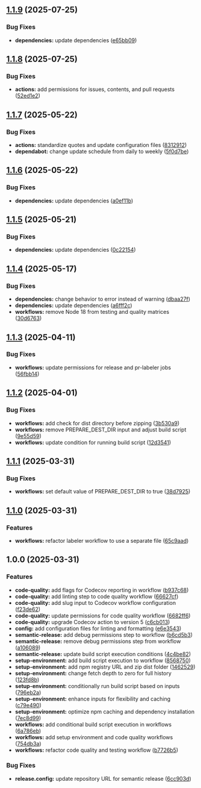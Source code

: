 ## [1.1.9](https://github.com/SP-Packages/actions/compare/v1.1.8...v1.1.9) (2025-07-25)

### Bug Fixes

* **dependencies:** update dependencies ([e65bb09](https://github.com/SP-Packages/actions/commit/e65bb092150e828caa820f1fc3bba4d9ae65f79e))

## [1.1.8](https://github.com/SP-Packages/actions/compare/v1.1.7...v1.1.8) (2025-07-25)

### Bug Fixes

* **actions:** add permissions for issues, contents, and pull requests ([52ed1e2](https://github.com/SP-Packages/actions/commit/52ed1e2889ed16183e66f9a50d1114db8e0551bd))

## [1.1.7](https://github.com/SP-Packages/actions/compare/v1.1.6...v1.1.7) (2025-05-22)

### Bug Fixes

* **actions:** standardize quotes and update configuration files ([8312912](https://github.com/SP-Packages/actions/commit/8312912e07fde1e14684e9245da19e8f3c833eff))
* **dependabot:** change update schedule from daily to weekly ([5f0d7be](https://github.com/SP-Packages/actions/commit/5f0d7be9290b53707cb55f9d5597df0dd5d65926))

## [1.1.6](https://github.com/SP-Packages/actions/compare/v1.1.5...v1.1.6) (2025-05-22)

### Bug Fixes

* **dependencies:** update dependencies ([a0ef11b](https://github.com/SP-Packages/actions/commit/a0ef11bb82e63696e95a0a6bc055b42351a52128))

## [1.1.5](https://github.com/SP-Packages/actions/compare/v1.1.4...v1.1.5) (2025-05-21)

### Bug Fixes

* **dependencies:** update dependencies ([0c22154](https://github.com/SP-Packages/actions/commit/0c22154a5c9bcbc54460793b04225d90d44c986f))

## [1.1.4](https://github.com/SP-Packages/actions/compare/v1.1.3...v1.1.4) (2025-05-17)

### Bug Fixes

* **dependencies:** change behavior to error instead of warning ([dbaa27f](https://github.com/SP-Packages/actions/commit/dbaa27f8ce3881f7739b956a7a91fe8b8e312063))
* **dependencies:** update dependencies ([a6fff2c](https://github.com/SP-Packages/actions/commit/a6fff2c1dd053f0d22cbbe47c83ac7da0c94ecfe))
* **workflows:** remove Node 18 from testing and quality matrices ([30d6763](https://github.com/SP-Packages/actions/commit/30d67637e980d7f63f33eb46325886f1ec62193d))

## [1.1.3](https://github.com/SP-Packages/actions/compare/v1.1.2...v1.1.3) (2025-04-11)

### Bug Fixes

* **workflows:** update permissions for release and pr-labeler jobs ([56fbb14](https://github.com/SP-Packages/actions/commit/56fbb14f1d018c09f20d9fe0f1b21e711c7bf23c))

## [1.1.2](https://github.com/SP-Packages/actions/compare/v1.1.1...v1.1.2) (2025-04-01)

### Bug Fixes

* **workflows:** add check for dist directory before zipping ([3b530a9](https://github.com/SP-Packages/actions/commit/3b530a90dbf801d96ab8e829d07f48e8a86adb4d))
* **workflows:** remove PREPARE_DEST_DIR input and adjust build script ([9e55d59](https://github.com/SP-Packages/actions/commit/9e55d59cce4b89a809d3f26b9b2cb98c63445c8f))
* **workflows:** update condition for running build script ([12d3541](https://github.com/SP-Packages/actions/commit/12d354127e9d31fc1542e91c01ff5691e01a8fea))

## [1.1.1](https://github.com/SP-Packages/actions/compare/v1.1.0...v1.1.1) (2025-03-31)

### Bug Fixes

* **workflows:** set default value of PREPARE_DEST_DIR to true ([38d7925](https://github.com/SP-Packages/actions/commit/38d7925aa0f5dac39540a44d408d2fe3e13f6b99))

## [1.1.0](https://github.com/SP-Packages/actions/compare/v1.0.0...v1.1.0) (2025-03-31)

### Features

* **workflows:** refactor labeler workflow to use a separate file ([65c9aad](https://github.com/SP-Packages/actions/commit/65c9aad42b7449dff56c2e3fffb1c41b1efd3ab2))

## 1.0.0 (2025-03-31)

### Features

* **code-quality:** add flags for Codecov reporting in workflow ([b937c68](https://github.com/SP-Packages/actions/commit/b937c68209824c336be6376823e977145949d750))
* **code-quality:** add linting step to code quality workflow ([66627cf](https://github.com/SP-Packages/actions/commit/66627cf116690fbc1a6ac248704297ae3614f541))
* **code-quality:** add slug input to Codecov workflow configuration ([f23de62](https://github.com/SP-Packages/actions/commit/f23de6209352cd20cf183b03d3ebb1fc987b1ccf))
* **code-quality:** update permissions for code quality workflow ([6682ff6](https://github.com/SP-Packages/actions/commit/6682ff646b74d13e68c6855be9412b457528859e))
* **code-quality:** upgrade Codecov action to version 5 ([c6cb013](https://github.com/SP-Packages/actions/commit/c6cb01329f7cb5dd9b7f8ea84f4b63a159c6c746))
* **config:** add configuration files for linting and formatting ([e6e3543](https://github.com/SP-Packages/actions/commit/e6e3543da482b52610dad8bad9c20d0e8b32c260))
* **semantic-release:** add debug permissions step to workflow ([b6cd5b3](https://github.com/SP-Packages/actions/commit/b6cd5b312e9003b9f5900bded86f1cbc2d7f72ab))
* **semantic-release:** remove debug permissions step from workflow ([a106089](https://github.com/SP-Packages/actions/commit/a1060898bf57863ccf564380b3e65caf59eae814))
* **semantic-release:** update build script execution conditions ([4c4be82](https://github.com/SP-Packages/actions/commit/4c4be82a797f3d3c4abe0dfbcb368662b4d52b7d))
* **setup-environment:** add build script execution to workflow ([8568750](https://github.com/SP-Packages/actions/commit/85687503160a3a2c4e045150840ee7afac8925d4))
* **setup-environment:** add npm registry URL and zip dist folder ([1462529](https://github.com/SP-Packages/actions/commit/1462529d3da8ec3aa9694ee2559bf54bf316d2fc))
* **setup-environment:** change fetch depth to zero for full history ([123fd8b](https://github.com/SP-Packages/actions/commit/123fd8b5361040d84bad962cca93e1c5263a9a88))
* **setup-environment:** conditionally run build script based on inputs ([796eb2a](https://github.com/SP-Packages/actions/commit/796eb2af3950d57a22cb1e542c1c29e53ec7dee5))
* **setup-environment:** enhance inputs for flexibility and caching ([c79e490](https://github.com/SP-Packages/actions/commit/c79e490d778c6db4c637002d20d9e3d551986cd5))
* **setup-environment:** optimize npm caching and dependency installation ([7ec8d99](https://github.com/SP-Packages/actions/commit/7ec8d9941ac86c838dcfd4569d016d21092d7f10))
* **workflows:** add conditional build script execution in workflows ([6a786eb](https://github.com/SP-Packages/actions/commit/6a786ebeaf61d2ea54573b2e6011316cf7904e8a))
* **workflows:** add setup environment and code quality workflows ([754db3a](https://github.com/SP-Packages/actions/commit/754db3a7831ae03734f43b9f48c6065227112ee8))
* **workflows:** refactor code quality and testing workflow ([b7726b5](https://github.com/SP-Packages/actions/commit/b7726b56a1fad0042a33a76fe7f390fe79bd9ca5))

### Bug Fixes

* **release.config:** update repository URL for semantic release ([6cc903d](https://github.com/SP-Packages/actions/commit/6cc903d278e8add3ee530b42308887249e9738fb))
